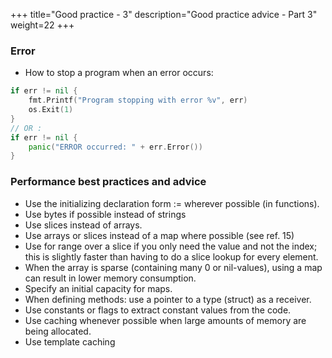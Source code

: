 +++
title="Good practice - 3"
description="Good practice advice - Part 3"
weight=22
+++

### Error


* How to stop a program when an error occurs:

```go
if err != nil {
    fmt.Printf("Program stopping with error %v", err)
    os.Exit(1)
}
// OR :
if err != nil {
    panic("ERROR occurred: " + err.Error())
}
```


### Performance best practices and advice

* Use the initializing declaration form := wherever possible (in functions).
* Use bytes if possible instead of strings
* Use slices instead of arrays.
* Use arrays or slices instead of a map where possible (see ref. 15)
* Use for range over a slice if you only need the value and not the index; this is slightly faster than having to do a slice lookup for every element.
* When the array is sparse (containing many 0 or nil-values), using a map can result in lower memory consumption.
* Specify an initial capacity for maps.
* When defining methods: use a pointer to a type (struct) as a receiver.
* Use constants or flags to extract constant values from the code.
* Use caching whenever possible when large amounts of memory are being allocated.
* Use template caching 



